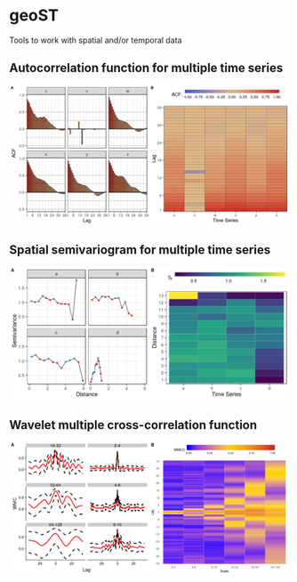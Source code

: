 # geoST
 Tools to work with spatial and/or temporal data

## Autocorrelation function for multiple time series

![Alt text](https://raw.githubusercontent.com/vbfelix/geoST/master/imgs/acf.png)
  
## Spatial semivariogram for multiple time series

![Alt text](https://raw.githubusercontent.com/vbfelix/geoST/master/imgs/spatial_semivariance.png)

## Wavelet multiple cross-correlation function

![Alt text](https://raw.githubusercontent.com/vbfelix/geoST/master/imgs/wmcc.png)
